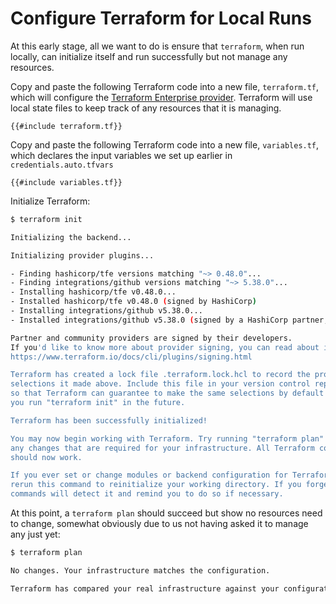 # Configure Terraform for Local Runs

At this early stage, all we want to do is ensure that `terraform`, when run locally, can initialize itself and run successfully but not manage any resources.

Copy and paste the following Terraform code into a new file, `terraform.tf`, which will configure the [Terraform Enterprise provider](https://github.com/hashicorp/terraform-provider-tfe). Terraform will use local state files to keep track of any resources that it is managing.

```hcl
{{#include terraform.tf}}
```

Copy and paste the following Terraform code into a new file, `variables.tf`, which declares the input variables we set up earlier in `credentials.auto.tfvars`

```hcl
{{#include variables.tf}}
```

Initialize Terraform:

```sh
$ terraform init

Initializing the backend...

Initializing provider plugins...

- Finding hashicorp/tfe versions matching "~> 0.48.0"...
- Finding integrations/github versions matching "~> 5.38.0"...
- Installing hashicorp/tfe v0.48.0...
- Installed hashicorp/tfe v0.48.0 (signed by HashiCorp)
- Installing integrations/github v5.38.0...
- Installed integrations/github v5.38.0 (signed by a HashiCorp partner, key ID 38027F80D7FD5FB2)

Partner and community providers are signed by their developers.
If you'd like to know more about provider signing, you can read about it here:
https://www.terraform.io/docs/cli/plugins/signing.html

Terraform has created a lock file .terraform.lock.hcl to record the provider
selections it made above. Include this file in your version control repository
so that Terraform can guarantee to make the same selections by default when
you run "terraform init" in the future.

Terraform has been successfully initialized!

You may now begin working with Terraform. Try running "terraform plan" to see
any changes that are required for your infrastructure. All Terraform commands
should now work.

If you ever set or change modules or backend configuration for Terraform,
rerun this command to reinitialize your working directory. If you forget, other
commands will detect it and remind you to do so if necessary.
```

At this point, a `terraform plan` should succeed but show no resources need to change, somewhat obviously due to us not having asked it to manage any just yet:

```sh
$ terraform plan

No changes. Your infrastructure matches the configuration.

Terraform has compared your real infrastructure against your configuration and found no differences, so no changes are needed.
```
